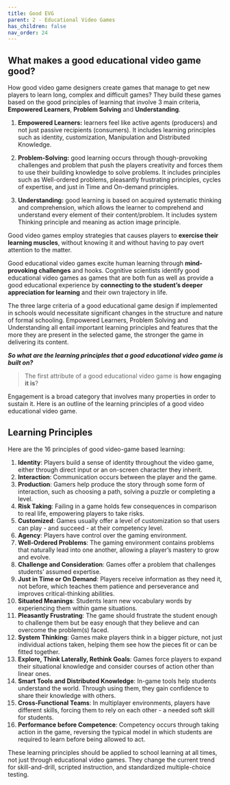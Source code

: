 ```yaml
---
title: Good EVG
parent: 2 - Educational Video Games
has_children: false
nav_order: 24
---
```

## What makes a good educational video game good?

How good video game designers create games that manage to get new players to learn long, complex and difficult games?
They build these games based on the good principles of learning that involve 3 main criteria, **Empowered Learners**, **Problem Solving** and **Understanding**. 

1. **Empowered Learners:** learners feel like active agents (producers) and not just passive recipients (consumers). It includes learning principles such as identity, customization, Manipulation and Distributed Knowledge.

2. **Problem-Solving:** good learning occurs through though-provoking challenges and problem that push the players creativity and forces them to use their building knowledge to solve problems. It includes principles such as Well-ordered problems, pleasantly frustrating principles, cycles of expertise, and just in Time and On-demand principles.

3. **Understanding:** good learning is based on acquired systematic thinking and comprehension, which allows the learner to comprehend and understand every element of their content/problem. It includes system Thinking principle and meaning as action image principle.

Good video games employ strategies that causes players to **exercise their learning muscles**, without knowing it and without having to pay overt attention to the matter.

Good educational video games excite human learning through **mind-provoking challenges** and hooks. Cognitive scientists identify good educational video games as games that are both fun as well as provide a good educational experience by **connecting to the student’s deeper appreciation for learning** and their own trajectory in life.

The three large criteria of a good educational game design if implemented in schools would necessitate significant changes in the structure and nature of formal schooling. Empowered Learners, Problem Solving and Understanding all entail important learning principles and features that the more they are present in the selected game, the stronger the game in delivering its content.

_**So what are the learning principles that a good educational video game is built on?**_

> The first attribute of a good educational video game is **how engaging it is**? 

Engagement is a broad category that involves many properties in order to sustain it.
Here is an outline of the learning principles of a good video educational video game.

## Learning Principles
Here are the 16 principles of good video-game based learning:

1. **Identity**: Players build a sense of identity throughout the video game, either through direct input or an on-screen character they inherit.
2. **Interaction**: Communication occurs between the player and the game.
3. **Production**: Gamers help produce the story through some form of interaction, such as choosing a path, solving a puzzle or completing a level.
4. **Risk Taking**: Failing in a game holds few consequences in comparison to real life, empowering players to take risks.
5. **Customized**: Games usually offer a level of customization so that users can play - and succeed - at their competency level.
6. **Agency**: Players have control over the gaming environment.
7. **Well-Ordered Problems**: The gaming environment contains problems that naturally lead into one another, allowing a player’s mastery to grow and evolve.
8. **Challenge and Consideration**: Games offer a problem that challenges students’ assumed expertise.
9. **Just in Time or On Demand**: Players receive information as they need it, not before, which teaches them patience and perseverance and improves critical-thinking abilities.
10. **Situated Meanings**: Students learn new vocabulary words by experiencing them within game situations.
11. **Pleasantly Frustrating**: The game should frustrate the student enough to challenge them but be easy enough that they believe and can overcome the problem(s) faced.
12. **System Thinking**: Games make players think in a bigger picture, not just individual actions taken, helping them see how the pieces fit or can be fitted together.
13. **Explore, Think Laterally, Rethink Goals**: Games force players to expand their situational knowledge and consider courses of action other than linear ones.
14. **Smart Tools and Distributed Knowledge**: In-game tools help students understand the world. Through using them, they gain confidence to share their knowledge with others.
15. **Cross-Functional Teams**: In multiplayer environments, players have different skills, forcing them to rely on each other - a needed soft skill for students.
16. **Performance before Competence**: Competency occurs through taking action in the game, reversing the typical model in which students are required to learn before being allowed to act.

These learning principles should be applied to school learning at all times, not just through educational video games. They change the current trend for skill-and-drill, scripted instruction, and standardized multiple-choice testing.
